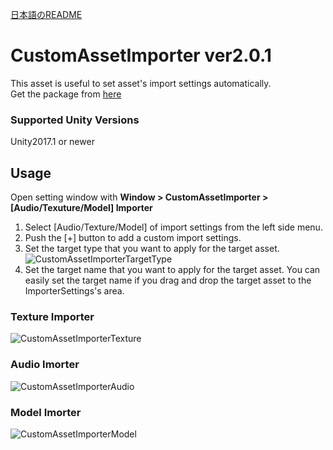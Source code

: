[日本語のREADME](README.ja.md)  
  
# CustomAssetImporter ver2.0.1
This asset is useful to set asset's import settings automatically.  
Get the package from [here](https://github.com/charcolle/CustomAssetImporter/releases)  
### Supported Unity Versions
Unity2017.1 or newer

## Usage
Open setting window with
**Window > CustomAssetImporter > [Audio/Texuture/Model] Importer**  

1. Select [Audio/Texture/Model] of import settings from the left side menu.
2. Push the [+] button to add a custom import settings.
3. Set the target type that you want to apply for the target asset.  
![CustomAssetImporterTargetType](https://github.com/charcolle/CustomAssetImporter/blob/master/DescFiles/customassetimporter_targettype_screenshot.png?raw=true)  
4. Set the target name that you want to apply for the target asset. You can easily set the target name if you drag and drop the target asset to the ImporterSettings's area.


### Texture Importer
![CustomAssetImporterTexture](https://github.com/charcolle/CustomAssetImporter/blob/master/DescFiles/customassetimporter_texture_screenshot.png?raw=true)
### Audio Imorter
![CustomAssetImporterAudio](https://github.com/charcolle/CustomAssetImporter/blob/master/DescFiles/customassetimporter_screenshot.png?raw=true)
### Model Imorter
![CustomAssetImporterModel](https://github.com/charcolle/CustomAssetImporter/blob/master/DescFiles/customassetimporter_model_screenshot.png?raw=true)